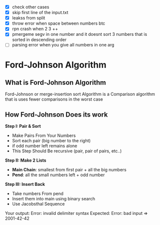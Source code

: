 - [x] check other cases 
- [x] skip first line of the input.txt 
- [x] leakss from split
- [x] throw error when space between numbers btc
- [x] rpn crash when 2 3 ++
- [x] pmergeme segv in one number and it doesnt sort 3 numbers that is sorted in descending order
- [ ] parsing error when you give all numbers in one arg
  
# Ford-Johnson Algorithm

## What is Ford-Johnson Algorithm
Ford-Johnson or merge-insertion sort Algorithm is a Comparison algorithm that is uses fewer comparisons in the worst case

## How Ford-Johnson Does its work
**Step I: Pair & Sort**

- Make Pairs From Your Numbers
- Sort each pair (big number to the right)
- if odd number left remains alone
- This Step Should Be recursive (pair, pair of pairs, etc..)

**Step II: Make 2 Lists**

- **Main Chain**: smallest from first pair + all the big numbers
- **Pend**: all the small numbers left + odd number
  
**Step III: Insert Back**

- Take numbers From pend
- Insert them into main using binary search
- Use Jacobsthal Sequence

Your output: Error: invalid delimiter syntax
Expected: Error: bad input => 2001-42-42

